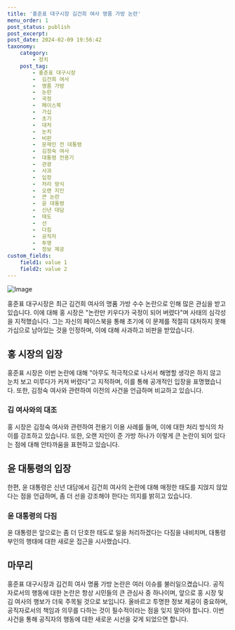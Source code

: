 ```yaml
---
title: '홍준표 대구시장 김건희 여사 명품 가방 논란'
menu_order: 1
post_status: publish
post_excerpt: 
post_date: 2024-02-09 19:56:42
taxonomy:
    category:
        - 정치
    post_tag:
        - 홍준표 대구시장
        -  김건희 여사
        -  명품 가방
        -  논란
        -  국정
        -  페이스북
        -  가십
        -  초기
        -  대처
        -  눈치
        -  비판
        -  문재인 전 대통령
        -  김정숙 여사
        -  대통령 전용기
        -  관광
        -  사과
        -  입장
        -  처리 방식
        -  오랜 지인
        -  큰 논란
        -  윤 대통령
        -  신년 대담
        -  태도
        -  선
        -  다짐
        -  공직자
        -  투명
        -  정보 제공
custom_fields:
    field1: value 1
    field2: value 2
---
```


![Image](https://imgnews.pstatic.net/image/449/2024/02/09/0000267653_001_20240209102901471.jpg?type=w647)

홍준표 대구시장은 최근 김건희 여사의 명품 가방 수수 논란으로 인해 많은 관심을 받고 있습니다. 이에 대해 홍 시장은 "논란만 키우다가 국정이 되어 버렸다"며 사태의 심각성을 지적했습니다. 그는 자신의 페이스북을 통해 초기에 이 문제를 적절히 대처하지 못해 가십으로 남아있는 것을 인정하며, 이에 대해 사과하고 비판을 받았습니다.
## 홍 시장의 입장
홍준표 시장은 이번 논란에 대해 "아무도 적극적으로 나서서 해명할 생각은 하지 않고 눈치 보고 미루다가 커져 버렸다"고 지적하며, 이를 통해 공개적인 입장을 표명했습니다. 또한, 김정숙 여사와 관련하여 이전의 사건을 언급하며 비교하고 있습니다.
### 김 여사와의 대조
홍 시장은 김정숙 여사와 관련하여 전용기 이용 사례를 들며, 이에 대한 처리 방식의 차이를 강조하고 있습니다. 또한, 오랜 지인이 준 가방 하나가 이렇게 큰 논란이 되어 있다는 점에 대해 안타까움을 표현하고 있습니다.
## 윤 대통령의 입장
한편, 윤 대통령은 신년 대담에서 김건희 여사의 논란에 대해 매정한 태도를 지얹지 않았다는 점을 언급하며, 좀 더 선을 강조해야 한다는 의지를 밝히고 있습니다.
### 윤 대통령의 다짐
윤 대통령은 앞으로는 좀 더 단호한 태도로 일을 처리하겠다는 다짐을 내비치며, 대통령 부인의 행태에 대한 새로운 접근을 시사했습니다.
## 마무리
홍준표 대구시장과 김건희 여사 명품 가방 논란은 여러 이슈를 불러일으켰습니다. 공직자로서의 행동에 대한 논란은 항상 시민들의 큰 관심사 중 하나이며, 앞으로 홍 시장 및 김 여사의 행보가 더욱 주목될 것으로 보입니다. 올바르고 투명한 정보 제공이 중요하며, 공직자로서의 책임과 의무를 다하는 것이 필수적이라는 점을 잊지 말아야 합니다. 이번 사건을 통해 공직자의 행동에 대한 새로운 시선을 갖게 되었으면 합니다.
